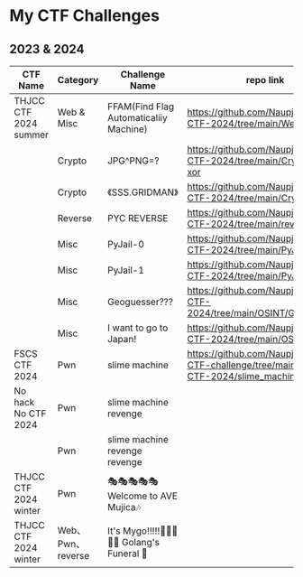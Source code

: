 # My CTF Challenges
## 2023 & 2024
| CTF Name | Category | Challenge Name | repo link |
| - | - | - | - |
| THJCC CTF 2024 summer | Web & Misc | FFAM(Find Flag Automaticaliiy Machine) | https://github.com/Naupjjin/THJCC-CTF-2024/tree/main/Web/FFAM |
| | Crypto | JPG^PNG=? | https://github.com/Naupjjin/THJCC-CTF-2024/tree/main/Crypto/img-xor |
| | Crypto | 《SSS.GRIDMAN》| https://github.com/Naupjjin/THJCC-CTF-2024/tree/main/Crypto/SSS |
| | Reverse | PYC REVERSE | https://github.com/Naupjjin/THJCC-CTF-2024/tree/main/reverse/pyc |
| | Misc | PyJail-0 | https://github.com/Naupjjin/THJCC-CTF-2024/tree/main/PyJail/stage0 |
| | Misc | PyJail-1 | https://github.com/Naupjjin/THJCC-CTF-2024/tree/main/PyJail/stage1 |
| | Misc | Geoguesser??? | https://github.com/Naupjjin/THJCC-CTF-2024/tree/main/OSINT/Geoguesser |
| | Misc | I want to go to Japan! | https://github.com/Naupjjin/THJCC-CTF-2024/tree/main/OSINT/JAPAN |
| FSCS CTF 2024 | Pwn | slime machine | https://github.com/Naupjjin/My-CTF-challenge/tree/main/FSCS-CTF-2024/slime_machine |
| No hack No CTF 2024 | Pwn | slime machine revenge | |
| | Pwn | slime machine revenge revenge | |
| THJCC CTF 2024 winter | Pwn | 🎭🎭🎭🎭🎭Welcome to AVE Mujica🎶  |  |
| THJCC CTF 2024 winter | Web、Pwn、reverse | It's Mygo!!!!!🎤🎸🎸🥁🎸 Golang's Funeral 🎹 |  |